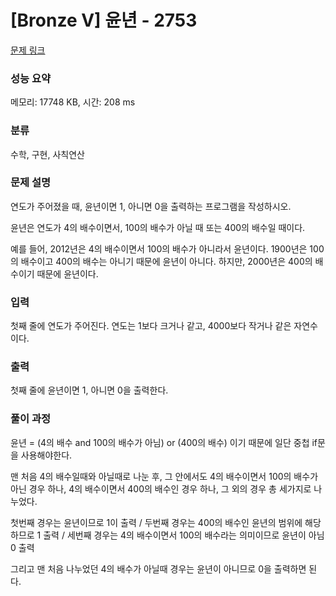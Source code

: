 # [Bronze V] 윤년 - 2753 

[문제 링크](https://www.acmicpc.net/problem/2753) 

### 성능 요약

메모리: 17748 KB, 시간: 208 ms

### 분류

수학, 구현, 사칙연산

### 문제 설명

<p>연도가 주어졌을 때, 윤년이면 1, 아니면 0을 출력하는 프로그램을 작성하시오.</p>

<p>윤년은 연도가 4의 배수이면서, 100의 배수가 아닐 때 또는 400의 배수일 때이다.</p>

<p>예를 들어, 2012년은 4의 배수이면서 100의 배수가 아니라서 윤년이다. 1900년은 100의 배수이고 400의 배수는 아니기 때문에 윤년이 아니다. 하지만, 2000년은 400의 배수이기 때문에 윤년이다.</p>

### 입력 

 <p>첫째 줄에 연도가 주어진다. 연도는 1보다 크거나 같고, 4000보다 작거나 같은 자연수이다.</p>

### 출력 

 <p>첫째 줄에 윤년이면 1, 아니면 0을 출력한다.</p>

### 풀이 과정 

 <p>윤년 = (4의 배수 and 100의 배수가 아님) or (400의 배수) 이기 때문에 일단 중첩 if문을 사용해야한다.
 
 맨 처음 4의 배수일때와 아닐때로 나눈 후, 그 안에서도 4의 배수이면서 100의 배수가 아닌 경우 하나, 4의 배수이면서 400의 배수인 경우 하나, 그 외의 경우 총 세가지로 나누었다.
 
 첫번째 경우는 윤년이므로 1이 출력 / 두번째 경우는 400의 배수인 윤년의 범위에 해당하므로 1 출력 / 세번째 경우는 4의 배수이면서 100의 배수라는 의미이므로 윤년이 아님 0 출력
 
 그리고 맨 처음 나누었던 4의 배수가 아닐때 경우는 윤년이 아니므로 0을 출력하면 된다. </p>
